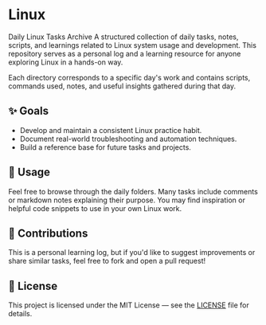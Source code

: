 # Linux
Daily Linux Tasks Archive A structured collection of daily tasks, notes, scripts, and learnings related to Linux system usage and development. This repository serves as a personal log and a learning resource for anyone exploring Linux in a hands-on way.


Each directory corresponds to a specific day's work and contains scripts, commands used, notes, and useful insights gathered during that day.

## ✨ Goals

- Develop and maintain a consistent Linux practice habit.
- Document real-world troubleshooting and automation techniques.
- Build a reference base for future tasks and projects.

## 🚀 Usage

Feel free to browse through the daily folders. Many tasks include comments or markdown notes explaining their purpose. You may find inspiration or helpful code snippets to use in your own Linux work.

## 🤝 Contributions

This is a personal learning log, but if you'd like to suggest improvements or share similar tasks, feel free to fork and open a pull request!

## 📜 License

This project is licensed under the MIT License — see the [LICENSE](LICENSE) file for details.
